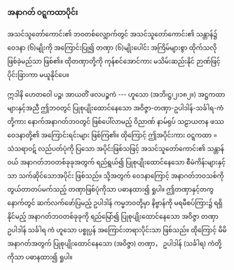 ### အနာဂတ် ဝဋ္ဋကထာပိုင်း

အသင်သူတော်ကောင်း၏ ဘဝတစ်လျှောက်တွင် အသင်သူတော်ကောင်း၏ သန္တာန်၌ ဝေဒနာ (၆)မျိုးကို အကြောင်းပြု၍ တဏှာ (၆)မျိုးပေါင်း အကြိမ်များစွာ ထိုက်သလို ဖြစ်ခဲ့မည်သာ ဖြစ်၏။ 
ထိုတဏှာတို့ကို ကုန်စင်အောင်ကား မသိမ်းဆည်းနိုင် ဉာဏ်ဖြင့် ပိုင်းခြားကာ မယူနိုင်ပေ။

ဣဒါနိ ဟေတဝေါ ပဉ္စ၊ အာယတိံ ဖလပဉ္စကံ --- ဟူသော (အဘိ၊ဋ္ဌ၊၂၊၁၈၂။) အဋ္ဌကထာများနှင့်အညီ ဤဘဝတွင် ပြုစုပျိုးထောင်နေသော အဝိဇ္ဇာ-တဏှာ-ဥပါဒါန်-သင်္ခါရ-ကံ တို့ကား နောက်အနာဂတ်ဘဝတွင် ဖြစ်ပေါ်လာမည့် ဝိညာဏ် နာမ်ရုပ် သဠာယတန ဖဿ ဝေဒနာတို့၏ အကြောင်းရင်းများ ဖြစ်ကြ၏။ 
ထိုကြောင့် ဤအပိုင်းကား ဝဋ္ဋကထာ = သံသရာဝဋ် လည်ပတ်ပုံကို ပြသော အပိုင်းဖြစ်သဖြင့် အသင်သူတော်ကောင်း၏ သန္တာန်ဝယ် အနာဂတ်ဘဝတစ်ခုခုအတွက် ရည်ရွယ်၍ ပြုစုပျိုးထောင်နေသော စီမံကိန်းများနှင့်သာ သက်ဆိုင်သောအပိုင်း ဖြစ်သည်။ 
သို့အတွက် ဝေဒနာကြောင့် အနာဂတ်ဘဝသစ်ကို တွယ်တာတပ်မက်သည့် တဏှာဖြစ်ပုံကိုသာ ပဓာနထား၍ ရှုပါ။ 
ဤတဏှာနှင့်တကွ နောက်တွင် ဆက်လက်ဖော်ပြမည့် ဥပါဒါန် ကမ္မဘဝတို့မှာ နိဗ္ဗာန်ကို မရမီစပ်ကြား၌ ရရှိနိုင်မည့် အနာဂတ်ဘဝတစ်ခုခုကို ရည်မြော်၍ ပြုစုပျိုးထောင်နေသော အဝိဇ္ဇာ တဏှာ ဥပါဒါန် သင်္ခါရ ကံ ဟူသော ပစ္စုပ္ပန် အကြောင်းတရားပိုင်းသာ ဖြစ်သည်။ 
ထိုကြောင့် မိမိ အနာဂတ်အတွက် ပြုစုပျိုးထောင်နေသော (အဝိဇ္ဇာ) တဏှာ， ဥပါဒါန် (သင်္ခါရ) ကံတို့ကိုသာ ပဓာနထား၍ ရှုပါ။
